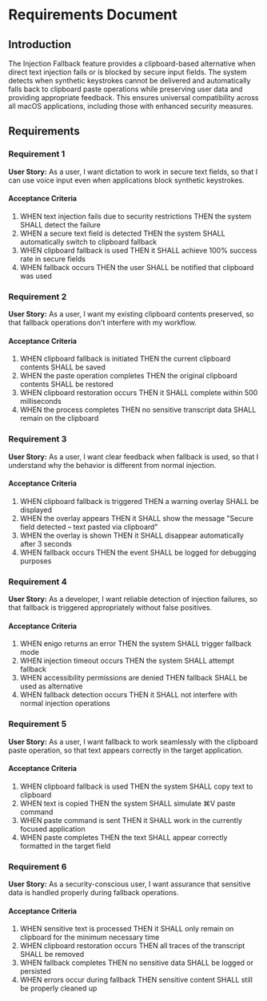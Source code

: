 # Requirements Document

## Introduction

The Injection Fallback feature provides a clipboard-based alternative when direct text injection fails or is blocked by secure input fields. The system detects when synthetic keystrokes cannot be delivered and automatically falls back to clipboard paste operations while preserving user data and providing appropriate feedback. This ensures universal compatibility across all macOS applications, including those with enhanced security measures.

## Requirements

### Requirement 1

**User Story:** As a user, I want dictation to work in secure text fields, so that I can use voice input even when applications block synthetic keystrokes.

#### Acceptance Criteria

1. WHEN text injection fails due to security restrictions THEN the system SHALL detect the failure
2. WHEN a secure text field is detected THEN the system SHALL automatically switch to clipboard fallback
3. WHEN clipboard fallback is used THEN it SHALL achieve 100% success rate in secure fields
4. WHEN fallback occurs THEN the user SHALL be notified that clipboard was used

### Requirement 2

**User Story:** As a user, I want my existing clipboard contents preserved, so that fallback operations don't interfere with my workflow.

#### Acceptance Criteria

1. WHEN clipboard fallback is initiated THEN the current clipboard contents SHALL be saved
2. WHEN the paste operation completes THEN the original clipboard contents SHALL be restored
3. WHEN clipboard restoration occurs THEN it SHALL complete within 500 milliseconds
4. WHEN the process completes THEN no sensitive transcript data SHALL remain on the clipboard

### Requirement 3

**User Story:** As a user, I want clear feedback when fallback is used, so that I understand why the behavior is different from normal injection.

#### Acceptance Criteria

1. WHEN clipboard fallback is triggered THEN a warning overlay SHALL be displayed
2. WHEN the overlay appears THEN it SHALL show the message "Secure field detected – text pasted via clipboard"
3. WHEN the overlay is shown THEN it SHALL disappear automatically after 3 seconds
4. WHEN fallback occurs THEN the event SHALL be logged for debugging purposes

### Requirement 4

**User Story:** As a developer, I want reliable detection of injection failures, so that fallback is triggered appropriately without false positives.

#### Acceptance Criteria

1. WHEN enigo returns an error THEN the system SHALL trigger fallback mode
2. WHEN injection timeout occurs THEN the system SHALL attempt fallback
3. WHEN accessibility permissions are denied THEN fallback SHALL be used as alternative
4. WHEN fallback detection occurs THEN it SHALL not interfere with normal injection operations

### Requirement 5

**User Story:** As a user, I want fallback to work seamlessly with the clipboard paste operation, so that text appears correctly in the target application.

#### Acceptance Criteria

1. WHEN clipboard fallback is used THEN the system SHALL copy text to clipboard
2. WHEN text is copied THEN the system SHALL simulate ⌘V paste command
3. WHEN paste command is sent THEN it SHALL work in the currently focused application
4. WHEN paste completes THEN the text SHALL appear correctly formatted in the target field

### Requirement 6

**User Story:** As a security-conscious user, I want assurance that sensitive data is handled properly during fallback operations.

#### Acceptance Criteria

1. WHEN sensitive text is processed THEN it SHALL only remain on clipboard for the minimum necessary time
2. WHEN clipboard restoration occurs THEN all traces of the transcript SHALL be removed
3. WHEN fallback completes THEN no sensitive data SHALL be logged or persisted
4. WHEN errors occur during fallback THEN sensitive content SHALL still be properly cleaned up